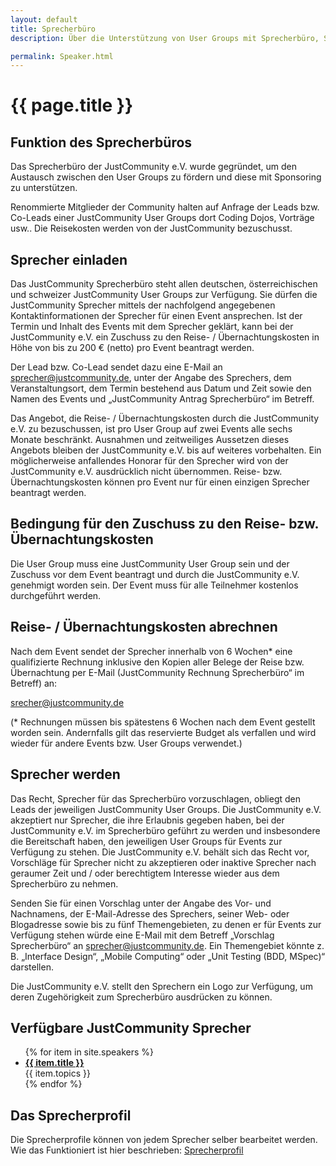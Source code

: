 ```yaml
---
layout: default
title: Sprecherbüro
description: Über die Unterstützung von User Groups mit Sprecherbüro, Sponsoring und mehr.

permalink: Speaker.html
---
```


# {{ page.title }}

## Funktion des Sprecherbüros

Das Sprecherbüro der JustCommunity e.V. wurde gegründet, um den Austausch zwischen den User Groups zu fördern und diese mit Sponsoring zu unterstützen.

Renommierte Mitglieder der Community halten auf Anfrage der Leads bzw. Co-Leads einer JustCommunity User Groups dort Coding Dojos, Vorträge usw.. Die Reisekosten werden von der JustCommunity bezuschusst. 

## Sprecher einladen

Das JustCommunity Sprecherbüro steht allen deutschen, österreichischen und schweizer JustCommunity User Groups zur Verfügung. Sie dürfen die JustCommunity Sprecher mittels der nachfolgend angegebenen Kontaktinformationen der Sprecher für einen Event ansprechen. Ist der Termin und Inhalt des Events mit dem Sprecher geklärt, kann bei der JustCommunity e.V. ein Zuschuss zu den Reise- / Übernachtungskosten in Höhe von bis zu 200 € (netto) pro Event beantragt werden.

Der Lead bzw. Co-Lead sendet dazu eine E-Mail an sprecher@justcommunity.de, unter der Angabe des Sprechers, dem Veranstaltungsort, dem Termin bestehend aus Datum und Zeit sowie den Namen des Events und „JustCommunity Antrag Sprecherbüro“ im Betreff.

Das Angebot, die Reise- / Übernachtungskosten durch die JustCommunity e.V. zu bezuschussen, ist pro User Group auf zwei Events alle sechs Monate beschränkt. Ausnahmen und zeitweiliges Aussetzen dieses Angebots bleiben der JustCommunity e.V. bis auf weiteres vorbehalten. Ein möglicherweise anfallendes Honorar für den Sprecher wird von der JustCommunity e.V. ausdrücklich nicht übernommen. Reise- bzw. Übernachtungskosten können pro Event nur für einen einzigen Sprecher beantragt werden.

## Bedingung für den Zuschuss zu den Reise- bzw. Übernachtungskosten

Die User Group muss eine JustCommunity User Group sein und der Zuschuss vor dem Event beantragt und durch die JustCommunity e.V. genehmigt worden sein. Der Event muss für alle Teilnehmer kostenlos durchgeführt werden.

## Reise- / Übernachtungskosten abrechnen

Nach dem Event sendet der Sprecher innerhalb von 6 Wochen* eine qualifizierte Rechnung inklusive den Kopien aller Belege der Reise bzw. Übernachtung per E-Mail (JustCommunity Rechnung Sprecherbüro“ im Betreff) an:

srecher@justcommunity.de

(* Rechnungen müssen bis spätestens 6 Wochen nach dem Event gestellt worden sein. Andernfalls gilt das reservierte Budget als verfallen und wird wieder für andere Events bzw. User Groups verwendet.)

## Sprecher werden

Das Recht, Sprecher für das Sprecherbüro vorzuschlagen, obliegt den Leads der jeweiligen JustCommunity User Groups. Die JustCommunity e.V. akzeptiert nur Sprecher, die ihre Erlaubnis gegeben haben, bei der JustCommunity e.V. im Sprecherbüro geführt zu werden und insbesondere die Bereitschaft haben, den jeweiligen User Groups für Events zur Verfügung zu stehen. Die JustCommunity e.V. behält sich das Recht vor, Vorschläge für Sprecher nicht zu akzeptieren oder inaktive Sprecher nach geraumer Zeit und / oder berechtigtem Interesse wieder aus dem Sprecherbüro zu nehmen.

Senden Sie für einen Vorschlag unter der Angabe des Vor- und Nachnamens, der E-Mail-Adresse des Sprechers, seiner Web- oder Blogadresse sowie bis zu fünf Themengebieten, zu denen er für Events zur Verfügung stehen würde eine E-Mail mit dem Betreff „Vorschlag Sprecherbüro“ an sprecher@justcommunity.de. Ein Themengebiet könnte z. B. „Interface Design“, „Mobile Computing“ oder „Unit Testing (BDD, MSpec)“ darstellen.

Die JustCommunity e.V. stellt den Sprechern ein Logo zur Verfügung, um deren Zugehörigkeit zum Sprecherbüro ausdrücken zu können.

## Verfügbare JustCommunity Sprecher

<ul>{% for item in site.speakers %}<li><a href="{{ item.url }}"><strong>{{ item.title }}</strong></a><br>{{ item.topics }}</li>{% endfor %}</ul>

## Das Sprecherprofil

Die Sprecherprofile können von jedem Sprecher selber bearbeitet werden. Wie das Funktioniert ist hier beschrieben: [Sprecherprofil](/SpeakerProfile.html)